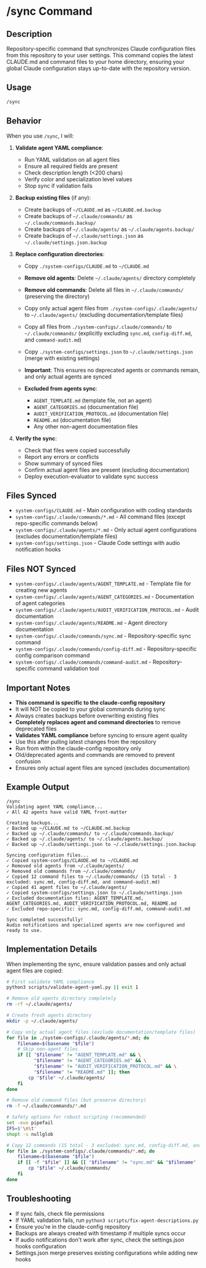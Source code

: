 # /sync Command

## Description

Repository-specific command that synchronizes Claude configuration files from this repository to your user
settings. This command copies the latest CLAUDE.md and command files to your home directory, ensuring your global
Claude configuration stays up-to-date with the repository version.

## Usage

```bash
/sync
```

## Behavior

When you use `/sync`, I will:

1. **Validate agent YAML compliance**:
   - Run YAML validation on all agent files
   - Ensure all required fields are present
   - Check description length (<200 chars)
   - Verify color and specialization level values
   - Stop sync if validation fails

2. **Backup existing files** (if any):
   - Create backups of `~/CLAUDE.md` as `~/CLAUDE.md.backup`
   - Create backups of `~/.claude/commands/` as `~/.claude/commands.backup/`
   - Create backups of `~/.claude/agents/` as `~/.claude/agents.backup/`
   - Create backups of `~/.claude/settings.json` as `~/.claude/settings.json.backup`

3. **Replace configuration directories**:
   - Copy `./system-configs/CLAUDE.md` to `~/CLAUDE.md`
   - **Remove old agents**: Delete `~/.claude/agents/` directory completely
   - **Remove old commands**: Delete all files in `~/.claude/commands/` (preserving the directory)
   - Copy only actual agent files from `./system-configs/.claude/agents/` to `~/.claude/agents/` (excluding
     documentation/template files)

   - Copy all files from `./system-configs/.claude/commands/` to `~/.claude/commands/` (explicitly excluding
     `sync.md`, `config-diff.md`, and `command-audit.md`)

   - Copy `./system-configs/settings.json` to `~/.claude/settings.json` (merge with existing settings)
   - **Important**: This ensures no deprecated agents or commands remain, and only actual agents are synced
   - **Excluded from agents sync**:
     - `AGENT_TEMPLATE.md` (template file, not an agent)
     - `AGENT_CATEGORIES.md` (documentation file)
     - `AUDIT_VERIFICATION_PROTOCOL.md` (documentation file)
     - `README.md` (documentation file)
     - Any other non-agent documentation files

4. **Verify the sync**:
   - Check that files were copied successfully
   - Report any errors or conflicts
   - Show summary of synced files
   - Confirm actual agent files are present (excluding documentation)
   - Deploy execution-evaluator to validate sync success

## Files Synced

- `system-configs/CLAUDE.md` - Main configuration with coding standards
- `system-configs/.claude/commands/*.md` - All command files (except repo-specific commands below)
- `system-configs/.claude/agents/*.md` - Only actual agent configurations (excludes documentation/template files)
- `system-configs/settings.json` - Claude Code settings with audio notification hooks

## Files NOT Synced

- `system-configs/.claude/agents/AGENT_TEMPLATE.md` - Template file for creating new agents
- `system-configs/.claude/agents/AGENT_CATEGORIES.md` - Documentation of agent categories
- `system-configs/.claude/agents/AUDIT_VERIFICATION_PROTOCOL.md` - Audit documentation
- `system-configs/.claude/agents/README.md` - Agent directory documentation
- `system-configs/.claude/commands/sync.md` - Repository-specific sync command
- `system-configs/.claude/commands/config-diff.md` - Repository-specific config comparison command
- `system-configs/.claude/commands/command-audit.md` - Repository-specific command validation tool

## Important Notes

- **This command is specific to the claude-config repository**
- It will NOT be copied to your global commands during sync
- Always creates backups before overwriting existing files
- **Completely replaces agent and command directories** to remove deprecated files
- **Validates YAML compliance** before syncing to ensure agent quality
- Use this after pulling latest changes from the repository
- Run from within the claude-config repository only
- Old/deprecated agents and commands are removed to prevent confusion
- Ensures only actual agent files are synced (excludes documentation)

## Example Output

```text
/sync
Validating agent YAML compliance...
✓ All 42 agents have valid YAML front-matter

Creating backups...
✓ Backed up ~/CLAUDE.md to ~/CLAUDE.md.backup
✓ Backed up ~/.claude/commands/ to ~/.claude/commands.backup/
✓ Backed up ~/.claude/agents/ to ~/.claude/agents.backup/
✓ Backed up ~/.claude/settings.json to ~/.claude/settings.json.backup

Syncing configuration files...
✓ Copied system-configs/CLAUDE.md to ~/CLAUDE.md
✓ Removed old agents from ~/.claude/agents/
✓ Removed old commands from ~/.claude/commands/
✓ Copied 12 command files to ~/.claude/commands/ (15 total - 3 excluded: sync.md, config-diff.md, and command-audit.md)
✓ Copied 41 agent files to ~/.claude/agents/
✓ Copied system-configs/settings.json to ~/.claude/settings.json
✓ Excluded documentation files: AGENT_TEMPLATE.md, AGENT_CATEGORIES.md, AUDIT_VERIFICATION_PROTOCOL.md, README.md
✓ Excluded repo-specific: sync.md, config-diff.md, command-audit.md

Sync completed successfully!
Audio notifications and specialized agents are now configured and ready to use.
```

## Implementation Details

When implementing the sync, ensure validation passes and only actual agent files are copied:

```bash
# First validate YAML compliance
python3 scripts/validate-agent-yaml.py || exit 1

# Remove old agents directory completely
rm -rf ~/.claude/agents/

# Create fresh agents directory
mkdir -p ~/.claude/agents/

# Copy only actual agent files (exclude documentation/template files)
for file in ./system-configs/.claude/agents/*.md; do
    filename=$(basename "$file")
    # Skip non-agent files
    if [[ "$filename" != "AGENT_TEMPLATE.md" && \
          "$filename" != "AGENT_CATEGORIES.md" && \
          "$filename" != "AUDIT_VERIFICATION_PROTOCOL.md" && \
          "$filename" != "README.md" ]]; then
        cp "$file" ~/.claude/agents/
    fi
done

# Remove old command files (but preserve directory)
rm -f ~/.claude/commands/*.md

# Safety options for robust scripting (recommended)
set -euo pipefail
IFS=$'\n\t'
shopt -s nullglob

# Copy 12 commands (15 total - 3 excluded: sync.md, config-diff.md, and command-audit.md)
for file in ./system-configs/.claude/commands/*.md; do
    filename=$(basename "$file")
    if [[ -f "$file" ]] && [[ "$filename" != "sync.md" && "$filename" != "config-diff.md" && "$filename" != "command-audit.md" ]]; then
        cp "$file" ~/.claude/commands/
    fi
done
```

## Troubleshooting

- If sync fails, check file permissions
- If YAML validation fails, run `python3 scripts/fix-agent-descriptions.py`
- Ensure you're in the claude-config repository
- Backups are always created with timestamp if multiple syncs occur
- If audio notifications don't work after sync, check the settings.json hooks configuration
- Settings.json merge preserves existing configurations while adding new hooks
